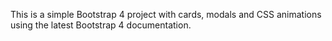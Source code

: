 This is a simple Bootstrap 4 project with cards, modals and CSS animations using the latest Bootstrap 4 documentation.
